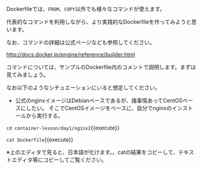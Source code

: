 Dockerfileでは、`FROM`、`COPY`以外でも様々なコマンドが使えます。

代表的なコマンドを利用しながら、より実践的なDockerfileを作ってみようと思います。

なお、コマンドの詳細は公式ページなども参照してください。

http://docs.docker.jp/engine/reference/builder.html

コマンドについては、サンプルのDockerfile内のコメントで説明します。まずは見てみましょう。

なお以下のようなシチュエーションにいると想定してください。

- 公式のnginxイメージはDebianベースであるが、諸事情あってCentOSベースにしたい。
  そこでCentOSイメージをベースに、自分でnginxのインストールから実行する。

`cd container-lesson/day1/nginx2`{{execute}}

`cat Dockerfile`{{execute}}

※上のエディタで見ると、日本語が化けます。。catの結果をコピーして、テキストエディタ等にコピーしてご覧ください。